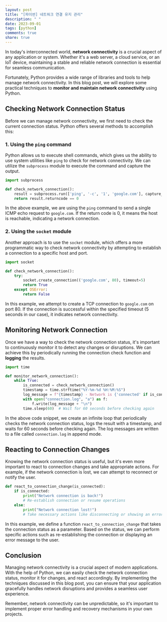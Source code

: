 ```yaml
---
layout: post
title: "[파이썬] 네트워크 연결 유지 관리"
description: " "
date: 2023-09-01
tags: [python]
comments: true
share: true
---
```


In today's interconnected world, **network connectivity** is a crucial aspect of any application or system. Whether it's a web server, a cloud service, or an IoT device, maintaining a stable and reliable network connection is essential for seamless communication.

Fortunately, Python provides a wide range of libraries and tools to help manage network connectivity. In this blog post, we will explore some practical techniques to **monitor and maintain network connectivity** using Python.

## Checking Network Connection Status

Before we can manage network connectivity, we first need to check the current connection status. Python offers several methods to accomplish this:

### 1. Using the `ping` command

Python allows us to execute shell commands, which gives us the ability to use system utilities like `ping` to check for network connectivity. We can utilize the `subprocess` module to execute the command and capture the output.

```python
import subprocess

def check_network_connection():
    result = subprocess.run(['ping', '-c', '1', 'google.com'], capture_output=True)
    return result.returncode == 0
```

In the above example, we are using the `ping` command to send a single ICMP echo request to `google.com`. If the return code is 0, it means the host is reachable, indicating a network connection.

### 2. Using the `socket` module

Another approach is to use the `socket` module, which offers a more programmatic way to check network connectivity by attempting to establish a connection to a specific host and port.

```python
import socket

def check_network_connection():
    try:
        socket.create_connection(('google.com', 80), timeout=5)
        return True
    except OSError:
        return False
```

In this example, we attempt to create a TCP connection to `google.com` on port 80. If the connection is successful within the specified timeout (5 seconds in our case), it indicates network connectivity.

## Monitoring Network Connection

Once we have a way to check the network connection status, it's important to continuously monitor it to detect any changes or disruptions. We can achieve this by periodically running the connection check function and **logging** the results.

```python
import time

def monitor_network_connection():
    while True:
        is_connected = check_network_connection()
        timestamp = time.strftime("%Y-%m-%d %H:%M:%S")
        log_message = f"{timestamp} - Network is {'connected' if is_connected else 'disconnected'}"
        with open("connection.log", "a") as f:
            f.write(log_message + "\n")
        time.sleep(60)  # Wait for 60 seconds before checking again
```

In the above code snippet, we create an infinite loop that periodically checks the network connection status, logs the result with a timestamp, and waits for 60 seconds before checking again. The log messages are written to a file called `connection.log` in append mode.

## Reacting to Connection Changes

Knowing the network connection status is useful, but it's even more important to react to connection changes and take appropriate actions. For example, if the network connection is lost, we can attempt to reconnect or notify the user.

```python
def react_to_connection_change(is_connected):
    if is_connected:
        print("Network connection is back!")
        # Re-establish connection or resume operations
    else:
        print("Network connection lost!")
        # Take necessary actions like disconnecting or showing an error message
```

In this example, we define a function `react_to_connection_change` that takes the connection status as a parameter. Based on the status, we can perform specific actions such as re-establishing the connection or displaying an error message to the user.

## Conclusion

Managing network connectivity is a crucial aspect of modern applications. With the help of Python, we can easily check the network connection status, monitor it for changes, and react accordingly. By implementing the techniques discussed in this blog post, you can ensure that your application gracefully handles network disruptions and provides a seamless user experience.

Remember, network connectivity can be unpredictable, so it's important to implement proper error handling and recovery mechanisms in your own projects.